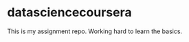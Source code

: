 datasciencecoursera
===================

This is my assignment repo. Working hard to learn the basics.
